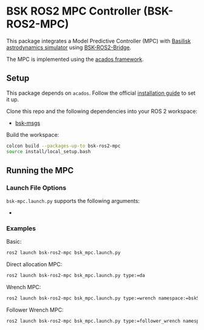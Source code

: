 # BSK ROS2 MPC Controller (BSK-ROS2-MPC)

This package integrates a Model Predictive Controller (MPC) with [Basilisk astrodynamics simulator](https://hanspeterschaub.info/basilisk/) using [BSK-ROS2-Bridge](https://github.com/Thomas-Chan-2019/srl-ros2-BSK-bridge.git).

The MPC is implemented using the [acados framework](https://github.com/acados/acados).

## Setup

This package depends on `acados`. Follow the official [installation guide](https://docs.acados.org/installation/) to set it up.

Clone this repo and the following dependencies into your ROS 2 workspace:

* [bsk-msgs](https://github.com/E-Krantz/bsk-msgs.git)

Build the workspace:

```bash
colcon build --packages-up-to bsk-ros2-mpc
source install/local_setup.bash
```

## Running the MPC 


### Launch File Options

`bsk-mpc.launch.py` supports the following arguments:

* 

### Examples
Basic:

```bash
ros2 launch bsk-ros2-mpc bsk_mpc.launch.py
```

Direct allocation MPC:

```bash
ros2 launch bsk-ros2-mpc bsk_mpc.launch.py type:=da
```

Wrench MPC:

```bash
ros2 launch bsk-ros2-mpc bsk_mpc.launch.py type:=wrench namespace:=bskSat0
```

Follower Wrench MPC:

```bash
ros2 launch bsk-ros2-mpc bsk_mpc.launch.py type:=follower_wrench namespace:=bskSat1 name_leader:=bskSat0
```
